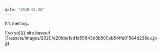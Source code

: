 ```yaml
---
date: "2020-01-26"
---
```


It’s melting…

![yo yo]({{ site.baseurl }}/assets/images/2020/e20bbe1ad1d59643d8b500eb54ffa91584d238ce.jpg)
